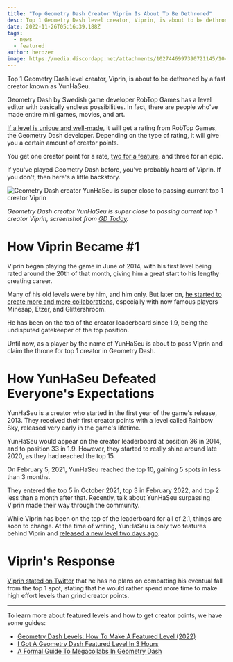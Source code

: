 ```yaml
---
title: "Top Geometry Dash Creator Viprin Is About To Be Dethroned"
desc: Top 1 Geometry Dash level creator, Viprin, is about to be dethroned by a fast creator known as YunHaSeu.
date: 2022-11-26T05:16:39.188Z
tags:
  - news
  - featured
author: herozer
image: https://media.discordapp.net/attachments/1027446997390721145/1045941296029761646/20221125_215656.png?width=1201&height=676
---
```


Top 1 Geometry Dash level creator, Viprin, is about to be dethroned by a fast creator known as YunHaSeu.

Geometry Dash by Swedish game developer RobTop Games has a level editor with basically endless possibilities. In fact, there are people who've made entire mini games, movies, and art.

[If a level is unique and well-made](/posts/geometry-dash-levels-how-to-make-a-featured-level-2022/), it will get a rating from RobTop Games, the Geometry Dash developer. Depending on the type of rating, it will give you a certain amount of creator points.

You get one creator point for a rate, [two for a feature](/posts/featured-level-guide/), and three for an epic.

If you've played Geometry Dash before, you've probably heard of Viprin. If you don't, then here's a little backstory.

![Geometry Dash creator YunHaSeu is super close to passing current top 1 creator Viprin](https://pbs.twimg.com/media/FhUI3rtaYAAp7bb?format=jpg&name=large)

*Geometry Dash creator YunHaSeu is super close to passing current top 1 creator Viprin, screenshot from [GD Today](https://twitter.com/today_gd/status/1591187797985333249).*

# How Viprin Became #1

Viprin began playing the game in June of 2014, with his first level being rated around the 20th of that month, giving him a great start to his lengthy creating career.

Many of his old levels were by him, and him only. But later on, [he started to create more and more collaborations](/posts/a-formal-guide-to-megacollabs/), especially with now famous players Minesap, Etzer, and Glittershroom.

He has been on the top of the creator leaderboard since 1.9, being the undisputed gatekeeper of the top position.

Until now, as a player by the name of YunHaSeu is about to pass Viprin and claim the throne for top 1 creator in Geometry Dash.

# How YunHaSeu Defeated Everyone's Expectations

YunHaSeu is a creator who started in the first year of the game's release, 2013. They received their first creator points with a level called Rainbow Sky, released very early in the game's lifetime.

YunHaSeu would appear on the creator leaderboard at position 36 in 2014, and to position 33 in 1.9. However, they started to really shine around late 2020, as they had reached the top 15.

On February 5, 2021, YunHaSeu reached the top 10, gaining 5 spots in less than 3 months.

They entered the top 5 in October 2021, top 3 in February 2022, and top 2 less than a month after that. Recently, talk about YunHaSeu surpassing Viprin made their way through the community.

While Viprin has been on the top of the leaderboard for all of 2.1, things are soon to change. At the time of writing, YunHaSeu is only two features behind Viprin and [released a new level two days ago](/posts/featured-level-in-3-hours/).

# Viprin's Response

[Viprin stated on Twitter](https://twitter.com/vipringd/status/1575841199419580422) that he has no plans on combatting his eventual fall from the top 1 spot, stating that he would rather spend more time to make high effort levels than grind creator points.

---

To learn more about featured levels and how to get creator points, we have some guides:

* [Geometry Dash Levels: How To Make A Featured Level (2022)](/posts/geometry-dash-levels-how-to-make-a-featured-level-2022/)
* [I Got A Geometry Dash Featured Level In 3 Hours](/posts/featured-level-in-3-hours/)
* [A Formal Guide To Megacollabs In Geometry Dash](/posts/a-formal-guide-to-megacollabs/)